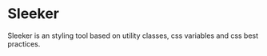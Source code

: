 
# Sleeker

Sleeker is an styling tool based on utility classes, css variables and css best practices. 
